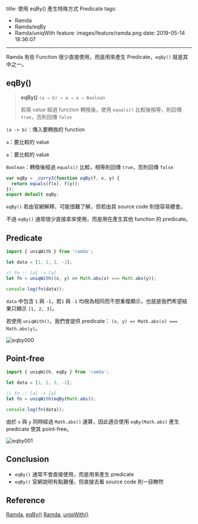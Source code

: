 title: 使用 eqBy() 產生特殊方式 Predicate
tags:
  - Ramda
  - Ramda/eqBy
  - Ramda/uniqWith
feature: images/feature/ramda.png
date: 2019-05-14 18:36:07
---
Ramda 有些 Function 很少直接使用，而是用來產生 Predicate，`eqBy()` 就是其中之一。

<!-- more -->

## eqBy()

> **eqBy()**
> `(a → b) → a → a → Boolean`
>
> 若兩 value 經過 function 轉換後，使用 `equals()` 比較後相等，則回傳 `true`，否則回傳 `false`

`(a -> b)`：傳入要轉換的 function

`a`：要比較的 value

`a`：要比較的 value

`Boolean`：轉換後經過 `equals()` 比較，相等則回傳 `true`，否則回傳 `false`

```javascript
var eqBy = _curry3(function eqBy(f, x, y) {
  return equals(f(x), f(y));
});
export default eqBy;
```

`eqBy()` 若由官網解釋，可能很難了解，但若由其 source code 則很容易體會。

不過 `eqBy()` 通常很少直接拿來使用，而是用在產生其他 function 的 predicate。

## Predicate

```javascript
import { uniqWith } from 'ramda';

let data = [1, 2, 3, -1];

// fn :: [a] -> [a]
let fn = uniqWith((x, y) => Math.abs(x) === Math.abs(y));

console.log(fn(data));
```

`data` 中包含 `1` 與 `-1`，若`1` 與  `-1` 均視為相同而不想重複顯示，也就是我們希望結果只顯示 `[1, 2, 3]`。

若使用 `uniqWith()`，我們會提供 predicate： `(x, y) => Math.abs(x) === Math.abs(y)`。

![eqby000](/images/ramda/eqby/eqby000.png)

## Point-free

```javascript
import { uniqWith, eqBy } from 'ramda';

let data = [1, 2, 3, -1];

// fn :: [a] -> [a]
let fn = uniqWith(eqBy(Math.abs));

console.log(fn(data));
```

由於 `x` 與 `y` 同時經過 `Math.abs()` 運算，因此適合使用 `eqBy(Math.abs)` 產生 predicate 使其 point-free。

![eqby001](/images/ramda/eqby/eqby001.png)

## Conclusion

* `eqBy()` 通常不會直接使用，而是用來產生 predicate
* `eqBy()` 官網說明有點難懂，但直接去看 source code 則一目瞭然

## Reference

[Ramda](https://ramdajs.com), [eqBy()](https://ramdajs.com/docs/#eqBy)
[Ramda](https://ramdajs.com), [uniqWith()](https://ramdajs.com/docs/#uniqWith)